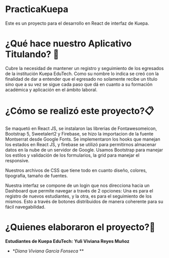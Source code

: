# PracticaKuepa
Este es un proyecto para el desarrollo en React de interfaz de Kuepa.

# ¿Qué hace nuestro Aplicativo Titulando? 🚀

Cubre la necesidad de mantener un registro y seguimiento de los egresados de la institución Kuepa EduTech. Como su nombre lo indica se creó con la finalidad de dar a entender que el egresado no solamente recibe un título sino que a su vez se sigue cada paso que dá en cuanto a su formación académica y aplicación en el ámbito laboral.

# ¿Cómo se realizó este proyecto?📋

Se maquetó en React JS, se instalaron las librerias de Fontawesomeicon, Bootstrap 5, Sweetalert2 y Firebase, se hizo la importacion de la fuente Montserrat desde Google Fonts. Se implementaron los hooks que manejan los estados en React JS, y firebase se utilizó para permitirnos almacenar datos en la nube de un servidor de Google. Usamos Bootstrap para manejar los estilos y validación de los formularios, la grid para manejar el responsive.

Nuestros archivos de CSS que tiene todo en cuanto diseño, colores, tipografia, tamaño de fuentes.

Nuestra interfaz se compone de un login que nos direcciona hacia un Dashboard que permite navegar a través de 2 opciones: 
Una es para el registro de nuevos estudiantes, y la otra, es para el seguimiento de los mismos. Esto a través de botones distribuidos de manera coherente para su fácil navegabilidad.


# ¿Quienes elaboraron el proyecto?🔧

**Estudiantes de Kuepa EduTech:**
**Yuli Viviana Reyes Muñoz**
* **Diana Viviana García Fonseca* **



